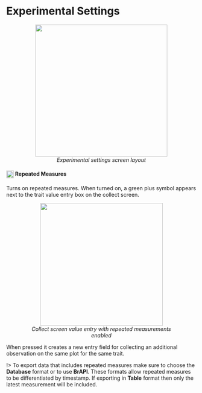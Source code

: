 Experimental Settings
=====================

<figure align="center" class="image">
  <img src="_static/images/settings/experimental/settings_experimental_framed.png" width="350px"> 
  <figcaption><i>Experimental settings screen layout</i></figcaption> 
</figure>

#### <img ref="flask" style="vertical-align: middle;" src="_static/icons/settings/experimental/flask-outline.png" width="20px"> Repeated Measures

Turns on repeated measures. When turned on, a green plus symbol appears
next to the trait value entry box on the collect screen.

<figure align="center" class="image">
  <img src="_static/images/settings/experimental/settings_experimental_repeated_icon.png" width="325px"> 
  <figcaption><i>Collect screen value entry with repeated measurements enabled</i></figcaption> 
</figure>

When pressed it creates a new entry field for collecting an additional
observation on the same plot for the same trait.

!> To export data that includes repeated measures make sure to choose the
**Database** format or to use **BrAPI**. These formats allow repeated
measures to be differentiated by timestamp. If exporting in **Table**
format then only the latest measurement will be included.
